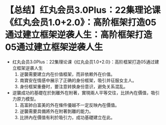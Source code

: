 # 【总结】红丸会员3.0Plus：22集理论课《红丸会员1.0+2.0》：高阶框架打造05通过建立框架逆袭人生：高阶框架打造05通过建立框架逆袭人生

-   红丸会员3.0Plus：22集理论课《红丸会员1.0+2.0》：高阶框架打造05通过建立框架逆袭人生
    1.  逆襲需要建立内在价值框架，而非依赖外在价值。
    2.  南寶安在情感中展示了正确的身份框架，吸引并征服女主人。
    3.  身份框架重疊时，要注意转换身份意识，避免关系混乱。
-   逆襲成功的基礎在於剝離外在附著，實現兩人平等交往，比拼內在價值，吸引力原力模型。
    1.  高富帥白富美的外在條件優越不一定反映內在價值。
    2.  逆襲需要具備將外在附著剝離的能力。
    3.  比拼內在價值有利於吸引力，成功基礎建立在此。